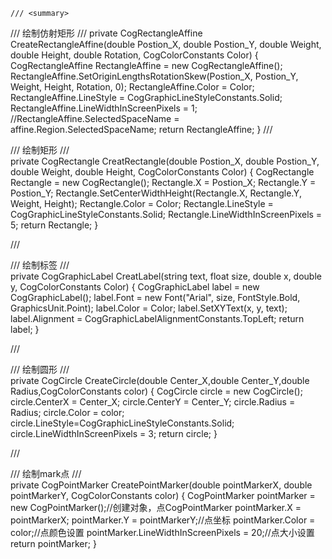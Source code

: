     /// <summary>
  /// 绘制仿射矩形
  /// </summary>
   private CogRectangleAffine CreateRectangleAffine(double Postion_X, double Postion_Y, double Weight, double Height, double Rotation, CogColorConstants Color)
  {
    CogRectangleAffine RectangleAffine = new CogRectangleAffine();
    RectangleAffine.SetOriginLengthsRotationSkew(Postion_X, Postion_Y, Weight, Height, Rotation, 0);
    RectangleAffine.Color = Color;
    RectangleAffine.LineStyle = CogGraphicLineStyleConstants.Solid;
    RectangleAffine.LineWidthInScreenPixels = 1;
    //RectangleAffine.SelectedSpaceName = affine.Region.SelectedSpaceName;
    return RectangleAffine;
  }
   /// <summary>
  /// 绘制矩形
  /// </summary>
  private CogRectangle CreatRectangle(double Postion_X, double Postion_Y, double Weight, double Height, CogColorConstants Color)
  {
    CogRectangle Rectangle = new CogRectangle();
    Rectangle.X = Postion_X;
    Rectangle.Y = Postion_Y;
    Rectangle.SetCenterWidthHeight(Rectangle.X, Rectangle.Y, Weight, Height);
    Rectangle.Color = Color;
    Rectangle.LineStyle = CogGraphicLineStyleConstants.Solid;
    Rectangle.LineWidthInScreenPixels = 5;
    return Rectangle;
  }

   /// <summary>
  /// 绘制标签
  /// </summary>
  private CogGraphicLabel CreatLabel(string text, float size, double x, double y, CogColorConstants Color)
  {
    CogGraphicLabel label = new CogGraphicLabel();
    label.Font = new Font("Arial", size, FontStyle.Bold, GraphicsUnit.Point);
    label.Color = Color;
    label.SetXYText(x, y, text);
    label.Alignment = CogGraphicLabelAlignmentConstants.TopLeft;
    return label;
  }

   /// <summary>
  /// 绘制圆形
  /// </summary>
  private CogCircle CreateCircle(double Center_X,double Center_Y,double Radius,CogColorConstants color)
  {
    CogCircle circle = new CogCircle();
    circle.CenterX = Center_X;
    circle.CenterY = Center_Y;
    circle.Radius = Radius;
    circle.Color = color;
    circle.LineStyle=CogGraphicLineStyleConstants.Solid;
    circle.LineWidthInScreenPixels = 3;
    return circle;
  }

/// <summary>
/// 绘制mark点
/// </summary>
private CogPointMarker CreatePointMarker(double pointMarkerX, double pointMarkerY, CogColorConstants color)
{
    CogPointMarker pointMarker = new CogPointMarker();//创建对象，点CogPointMarker
    pointMarker.X = pointMarkerX;
    pointMarker.Y = pointMarkerY;//点坐标
    pointMarker.Color = color;//点颜色设置
    pointMarker.LineWidthInScreenPixels = 20;//点大小设置
    return pointMarker;
}